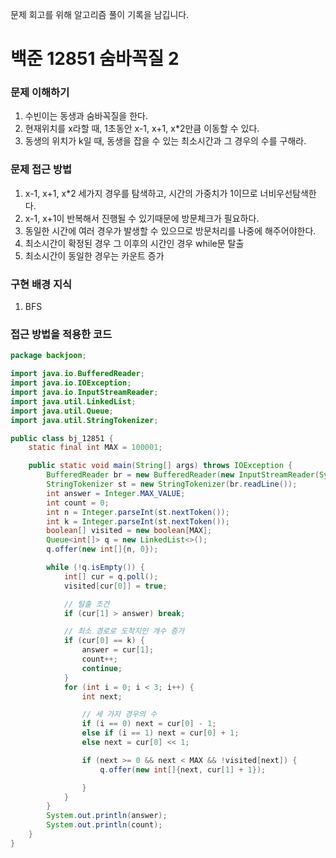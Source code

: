 문제 회고를 위해 알고리즘 풀이 기록을 남깁니다.

# 백준 12851 숨바꼭질 2


### 문제 이해하기
1. 수빈이는 동생과 숨바꼭질을 한다.
2. 현재위치를 x라할 때, 1초동안 x-1, x+1, x*2만큼 이동할 수 있다.
3. 동생의 위치가 k일 때, 동생을 잡을 수 있는 최소시간과 그 경우의 수를 구해라.

### 문제 접근 방법
1. x-1, x+1, x*2 세가지 경우를 탐색하고, 시간의 가중치가 1이므로 너비우선탐색한다.
2. x-1, x+1이 반복해서 진행될 수 있기때문에 방문체크가 필요하다.
3. 동일한 시간에 여러 경우가 발생할 수 있으므로 방문처리를 나중에 해주어야한다.
4. 최소시간이 확정된 경우 그 이후의 시간인 경우 while문 탈출
5. 최소시간이 동일한 경우는 카운트 증가


### 구현 배경 지식
1. BFS

### 접근 방법을 적용한 코드
```java
package backjoon;

import java.io.BufferedReader;
import java.io.IOException;
import java.io.InputStreamReader;
import java.util.LinkedList;
import java.util.Queue;
import java.util.StringTokenizer;

public class bj_12851 {
    static final int MAX = 100001;

    public static void main(String[] args) throws IOException {
        BufferedReader br = new BufferedReader(new InputStreamReader(System.in));
        StringTokenizer st = new StringTokenizer(br.readLine());
        int answer = Integer.MAX_VALUE;
        int count = 0;
        int n = Integer.parseInt(st.nextToken());
        int k = Integer.parseInt(st.nextToken());
        boolean[] visited = new boolean[MAX];
        Queue<int[]> q = new LinkedList<>();
        q.offer(new int[]{n, 0});

        while (!q.isEmpty()) {
            int[] cur = q.poll();
            visited[cur[0]] = true;

            // 탈출 조건
            if (cur[1] > answer) break;

            // 최소 경로로 도착지인 개수 증가
            if (cur[0] == k) {
                answer = cur[1];
                count++;
                continue;
            }
            for (int i = 0; i < 3; i++) {
                int next;

                // 세 가지 경우의 수
                if (i == 0) next = cur[0] - 1;
                else if (i == 1) next = cur[0] + 1;
                else next = cur[0] << 1;

                if (next >= 0 && next < MAX && !visited[next]) {
                    q.offer(new int[]{next, cur[1] + 1});

                }
            }
        }
        System.out.println(answer);
        System.out.println(count);
    }
}

```